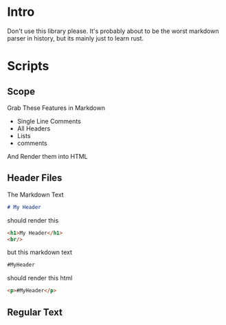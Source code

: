 # Intro

Don't use this library please. It's probably about to be the worst markdown parser in history, but its mainly just to learn rust.


# Scripts

## Scope

Grab These Features in Markdown

- Single Line Comments
- All Headers
- Lists
- comments

And Render them into HTML


## Header Files

The Markdown Text

```md
# My Header
```

should render this

```html
<h1>My Header</h1>
<br/>
```

but this markdown text

```md
#MyHeader
```

should render this html

```html
<p>#MyHeader</p>
```



## Regular Text


